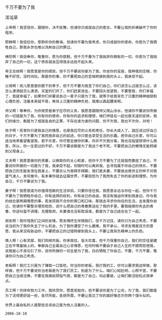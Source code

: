 千万不要为了我

浑沌草


    上帝啊！我坚信你，跟随你，决不犹豫，但请你只成就自己的意志，不要让我的祈祷破坏了你的程序。

    耶稣啊！我信任你，愿聆听你的教诲，但请你不要为我考虑，你只成就你的使命，你若为了我牺牲自己，那我永世也难以洗刷自己的罪过。

    佛陀啊！我信奉你，敬重你，愿为你提鞋，但千万不要为了我抛弃你拥有的一切，你若为了我抛弃了自己的一切，这个债务就会压得我永远抬不起头来。

    帝王总统啊！我愿意是你的顺民，但千万不要说你是为了我，你坐你的宝座，我种我的庄稼，你睡不好觉，没时间玩，那是你的事，你不要把自己的苦恼转嫁到我的头上，我承受不起。

    父母啊！孩儿愿意是你膝下的孝子，但千万不要为我苦了你们自己，你们该怎么过就怎么过，该怎么潇洒就怎么潇洒，天堂的们开了，你们赶紧进去，不要回头张望我，不要管我，你们幸福了，我就幸福了，如果你们非要说自己一辈子只是为了我，就等于给我背负了沉重的精神枷锁和心理负担，活着本来就不易，再背上沉重的精神负担，我难以直起腰来啊。

    师父啊！尊奉你，为你效劳是弟子应尽的义务，我愿意跟随师父爬山涉水，但请你不要说你所做的一切就是为了我，你有你的使命，你有你的追求和理想，咱们师徒在一起也是天道的安排，我们的缘分，都是为了成就各自的正果，不存在谁为谁的问题，你不欠我，我也不欠你，对吧！

    孩子啊！抚育你只是我自己的情愿，也是我应尽的义务和责任，你长大成人了，就应该过好自己的日子，千万不要为了我而放弃自己的前途，你只管去享受生活的乐趣，若你自己乐意，你可以适当地来看望看望我，若不乐意，你尽管去做你的事，你并不欠我分毫，我也没指望获得什么报答，所以，你一生若过的不好，千万不要说都是为了我这个老不死，不要把自己的懒惰无能转嫁到父母身上。

    丈夫啊！我愿意做你的贤妻，以换取你的关心和爱，但你千万不要为了迁就我而委屈了自己，不要说你所做的一切是为了我，我承受不起，你随时可以离弃我，去寻找属于你自己的快乐，不要把自己的无能发泄在我身上，不要总认为我碍手碍脚，我们是夫妻，不要装出救世主的样子对我盛气凌人，发号施令，有本事你就去征服世界，不要抱怨为了我而失去了你的前途和理想，为你自己，千万不要说为了我。

    妻子啊！我愿意成为你值得信赖的生活伴侣，只要你信任我，我愿意永远与你在一起，但你千万不要为了我牺牲你自己，你有选择的权利，你有自己的自由，我没有强迫你来到我身边，你与我的结合是两厢情愿的事，若发现我不合你的胃口和口味，那就去寻求你向往的生活，去发展你自己，但请你不要整天埋怨抱怨，说什么把自己的青春葬送在了我的手里，要我赔偿你失去的青春，你这叫蛮不讲理，无理取闹，夫妻谁也没有耽误谁，都是为了自己结合在了一起。

    朋友啊！我珍惜我们之间的友情，愿友情终生伴随我们，但千万记住，请你只为自己考虑，不要说当初为了我你失去了什么机会，为了我你遭受了什么磨难，我不承认，寻求友情是双方的意愿，我从来没有胁迫你，不要把自己的过错转嫁到我头上，不要让我背负精神上的负担。

    情人啊！心有灵犀，我们同频共振，你来我往，皆大欢喜，但千万保重你自己，我们的交往是建立在平等基础上的，奉献自己全属自己心甘情愿，任何时候不要由于自己人生的不顺而怨恨我，说我居心不良勾引了你，说你所做的一切全是为了我，白白牺牲了你自己，不要，千万不要，敬请你只为自己考虑。

    老板啊！我打工只是为了赚取一口饭吃，你当你的老板，我打我的工，你可以要求我这样做，那样做，但千万不要说你当老板是为了我们员工，到底为了什么，咱们心知肚明，心照不宣，不要把自己当成活佛，不要在我面前颐指气使，都是为了自己，何必要装，让咱们都活轻松点简单点。

    员工啊！你拼命努力工作，我欣赏你，愿意奖励你，但不要说你是为了公司，为了我，我们都是为了活得更舒适一些，各尽所能，各获所需，不要让我见了你的面好像总欠你两个馒头似的。

    世界上最自私的人是那些总说自己是为他人活着的人。

    2006-10-10



